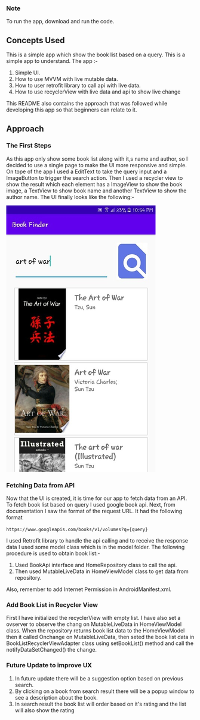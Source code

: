 ### Note
To run the app, download and run the code.

## Concepts Used
This is a simple app which show the book list based on a query. This is a simple app to understand. The app :-
1.  Simple UI.
2.  How to use MVVM with live mutable data.
3.  How to user retrofit library to call api with live data.
4.  How to use recyclerView with live data and api to show live change

This README also contains the approach that was followed while developing this app so that beginners can relate to it.  
## Approach
### The First Steps
As this app only show some book list along with it,s name and author, so I decided to use a single page to make the UI more responsive and simple.  
On tope of the app I used a EditText to take the query input and a ImageButton to trigger the search action. Then I used a recycler view to show the result which each element has a ImageView to show the book image, a TextView to show book name and another TextView to show the author name. The UI finally looks like the following:- 

![UI](app/src/main/res/drawable-v24/screenshot1.jpg)


### Fetching Data from API
Now that the UI is created, it is time for our app to fetch data from an API. To fetch book list based on query I used google book api. Next, from documentation I saw the format of the request URL. It had the following format

``https://www.googleapis.com/books/v1/volumes?q={query}``

I used Retrofit library to handle the api calling and to receive the response data I used some model class which is in the model folder. The following procedure is used to obtain book list:-
1. Used BookApi interface and HomeRepository class to call the api.
2. Then used MutableLiveData in HomeViewModel class to get data from repository. 


Also, remember to add Internet Permission in AndroidManifest.xml.

### Add Book List in Recycler View
First I have initialized the recyclerView with empty list. I have also set a ovserver to observe the chang on  MutableLiveData in HomeViewModel class. When the repository returns book list data to the HomeViewModel then it called Onchange on  MutableLiveData, then seted the book list data in BookListRecyclerViewAdapter class using setBookList() method and call the notifyDataSetChanged() the change. 

### Future Update to improve UX
1. In future update there will be a suggestion option based on previous search.
2. By clicking on a book from search result there will be a popup window to see a description about the book.
3. In search result the book list will order based on it's rating and the list will also show the rating

